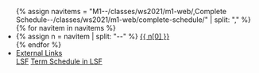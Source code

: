 
 <ul class="nav nav-tabs m-b-3">
 {% assign navitems = "M1--/classes/ws2021/m1-web/,Complete Schedule--/classes/ws2021/m1-web/complete-schedule/" | split: "," %}
 {% for navitem in navitems %}
   <li class="nav-item">
     {% assign n = navitem | split: "--" %}
     <a class="nav-link {% if page.url == n[1] %}active{% endif %}" href="{{ site.baseurl }}{{ n[1] }}">{{ n[0] }}</a>
   </li>
 {% endfor %}

 <li class="nav-item dropdown">
     <a class="nav-link dropdown-toggle" data-toggle="dropdown" href="#" role="button" aria-haspopup="true" aria-expanded="false">External Links</a>
     <div class="dropdown-menu">
       <a class="dropdown-item" href="https://lsf.htw-berlin.de/qisserver/rds?state=verpublish&status=init&vmfile=no&publishid=178852&moduleCall=webInfo&publishConfFile=webInfo&publishSubDir=veranstaltung">LSF</a>
       <a class="dropdown-item" href="https://lsf.htw-berlin.de/qisserver/rds?state=wplan&act=stg&pool=stg&P.subc=plan&k_abstgv.abstgvnr=312&idcol=k_abstgv.abstgvnr&idval=312&r_zuordabstgv.semvonint=1&k_abstgv.dtxt=internationale&r_zuordabstgv.sembisint=1&purge=n&getglobal=n&text=Internationale+Medieninformatik+%28M%29%2C+Pr%C3%BCfungsOrdnung+20162">Term Schedule in LSF</a>
     </div>
   </li>
 </ul>
